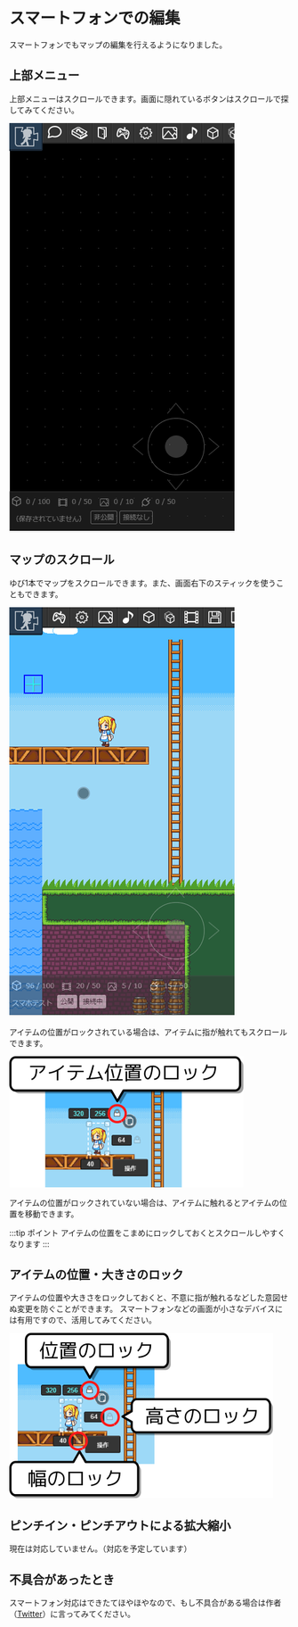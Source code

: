 # スマートフォンでの編集
スマートフォンでもマップの編集を行えるようになりました。

## 上部メニュー
上部メニューはスクロールできます。画面に隠れているボタンはスクロールで探してみてください。

![メニューのスクロール](./images/menu-scroll.gif)

## マップのスクロール
ゆび1本でマップをスクロールできます。また、画面右下のスティックを使うこともできます。

![スクロール](./images/scroll.gif)

アイテムの位置がロックされている場合は、アイテムに指が触れてもスクロールできます。

![位置のロック](./images/poslock.png)

アイテムの位置がロックされていない場合は、アイテムに触れるとアイテムの位置を移動できます。

:::tip ポイント
アイテムの位置をこまめにロックしておくとスクロールしやすくなります
:::

## アイテムの位置・大きさのロック
アイテムの位置や大きさをロックしておくと、不意に指が触れるなどした意図せぬ変更を防ぐことができます。
スマートフォンなどの画面が小さなデバイスには有用ですので、活用してみてください。

![ロック](./images/lock.png)

## ピンチイン・ピンチアウトによる拡大縮小
現在は対応していません。（対応を予定しています）

## 不具合があったとき
スマートフォン対応はできたてほやほやなので、もし不具合がある場合は作者（[Twitter](https://twitter.com/piyorinpa)）に言ってみてください。

